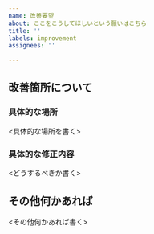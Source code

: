 ```yaml
---
name: 改善要望
about: ここをこうしてほしいという願いはこちら
title: ''
labels: improvement
assignees: ''

---
```


## 改善箇所について

### 具体的な場所
<具体的な場所を書く>

### 具体的な修正内容
<どうするべきか書く>

## その他何かあれば
<その他何かあれば書く>
